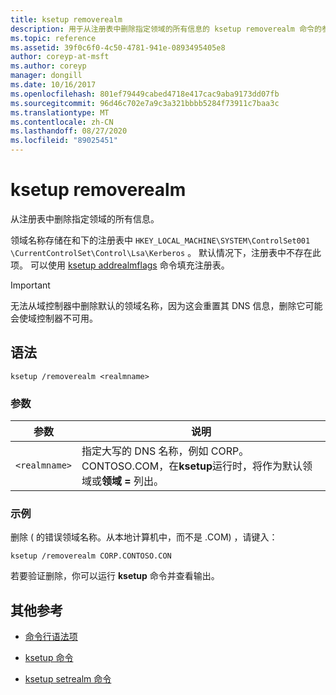 ```yaml
---
title: ksetup removerealm
description: 用于从注册表中删除指定领域的所有信息的 ksetup removerealm 命令的参考文章。
ms.topic: reference
ms.assetid: 39f0c6f0-4c50-4781-941e-0893495405e8
author: coreyp-at-msft
ms.author: coreyp
manager: dongill
ms.date: 10/16/2017
ms.openlocfilehash: 801ef79449cabed4718e417cac9aba9173dd07fb
ms.sourcegitcommit: 96d46c702e7a9c3a321bbbb5284f73911c7baa3c
ms.translationtype: MT
ms.contentlocale: zh-CN
ms.lasthandoff: 08/27/2020
ms.locfileid: "89025451"
---
```

# <a name="ksetup-removerealm"></a>ksetup removerealm

从注册表中删除指定领域的所有信息。

领域名称存储在和下的注册表中 `HKEY_LOCAL_MACHINE\SYSTEM\ControlSet001` `\CurrentControlSet\Control\Lsa\Kerberos` 。 默认情况下，注册表中不存在此项。 可以使用 [ksetup addrealmflags](ksetup-addrealmflags.md) 命令填充注册表。

> [!IMPORTANT]
> 无法从域控制器中删除默认的领域名称，因为这会重置其 DNS 信息，删除它可能会使域控制器不可用。

## <a name="syntax"></a>语法

```
ksetup /removerealm <realmname>
```
### <a name="parameters"></a>参数

| 参数 | 说明 |
| --------- | ----------- |
| `<realmname>` | 指定大写的 DNS 名称，例如 CORP。CONTOSO.COM，在**ksetup**运行时，将作为默认领域或**领域 =** 列出。 |

### <a name="examples"></a>示例

删除 ( 的错误领域名称。从本地计算机中，而不是 .COM) ，请键入：
```
ksetup /removerealm CORP.CONTOSO.CON
```

若要验证删除，你可以运行 **ksetup** 命令并查看输出。

## <a name="additional-references"></a>其他参考

- [命令行语法项](command-line-syntax-key.md)

- [ksetup 命令](ksetup.md)

- [ksetup setrealm 命令](ksetup-setrealm.md)
